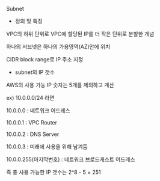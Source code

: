 Subnet

- 정의 및 특징

VPC의 하위 단위로 VPC에 할당된 IP를 더 작은 단위로 분할한 개념

하나의 서브넷은 하나의 가용영역(AZ)안에 위치

CIDR block range로 IP 주소 지정

- subnet의 IP 갯수

AWS의 사용 가능 IP 숫자는 5개를 제외하고 계산

ex) 10.0.0.0/24 라면 

10.0.0.0 : 네트워크 어드레스 

10.0.0.1 : VPC Router 

10.0.0.2 : DNS Server 

10.0.0.3 : 미래에 사용을 위해 남겨둠 

10.0.0.255(마지막번호) : 네트워크 브로드캐스트 어드레스 

즉 총 사용 가능한 IP 갯수는 2^8 - 5 = 251
